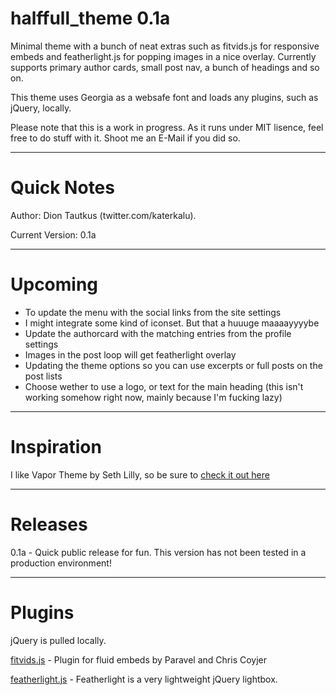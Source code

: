 # halffull_theme 0.1a
Minimal theme with a bunch of neat extras such as fitvids.js for responsive embeds and featherlight.js for popping images in a nice overlay.
Currently supports primary author cards, small post nav, a bunch of headings and so on.

This theme uses Georgia as a websafe font and loads any plugins, such as jQuery, locally.

Please note that this is a work in progress. As it runs under MIT lisence, feel free to do stuff with it. Shoot me an E-Mail if you did so.

---

# Quick Notes

Author: Dion Tautkus (twitter.com/katerkalu).

Current Version: 0.1a

---

# Upcoming

* To update the menu with the social links from the site settings
* I might integrate some kind of iconset. But that a huuuge maaaayyyybe
* Update the authorcard with the matching entries from the profile settings
* Images in the post loop will get featherlight overlay
* Updating the theme options so you can use excerpts or full posts on the post lists
* Choose wether to use a logo, or text for the main heading (this isn't working somehow right now, mainly because I'm fucking lazy)

---

# Inspiration

I like Vapor Theme by Seth Lilly, so be sure to [check it out here](https://github.com/sethlilly/Vapor)

---

# Releases

0.1a - Quick public release for fun. This version has not been tested in a production environment!

---

# Plugins

jQuery is pulled locally.

[fitvids.js](http://fitvidsjs.com/) - Plugin for fluid embeds by Paravel and Chris Coyjer

[featherlight.js](https://noelboss.github.io/featherlight/) - Featherlight is a very lightweight jQuery lightbox.

